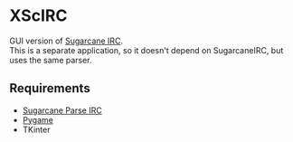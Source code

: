 # XScIRC
GUI version of [Sugarcane IRC](https://github.com/sweeistaken/SugarcaneIRC).  
This is a separate application, so it doesn't depend on SugarcaneIRC, but uses the same parser.

## Requirements
* [Sugarcane Parse IRC](https://github.com/sweeistaken/SugarcaneParseIRC)
* [Pygame](https://pypi.org/project/pygame)
* TKinter
